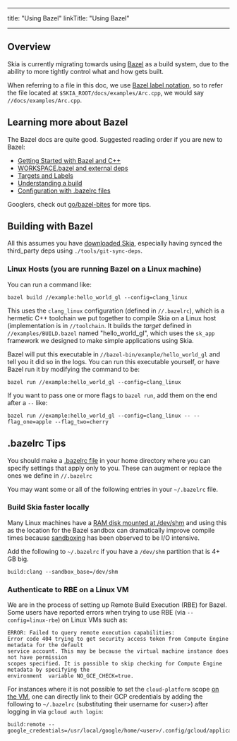 
---
title: "Using Bazel"
linkTitle: "Using Bazel"

---

## Overview

Skia is currently migrating towards using [Bazel](https://bazel.build/) as a build system, due to
the ability to more tightly control what and how gets built.

When referring to a file in this doc, we use
[Bazel label notation](https://bazel.build/concepts/labels), so to refer the file located at
`$SKIA_ROOT/docs/examples/Arc.cpp`, we would say `//docs/examples/Arc.cpp`.

## Learning more about Bazel
The Bazel docs are quite good. Suggested reading order if you are new to Bazel:
 - [Getting Started with Bazel and C++](https://bazel.build/tutorials/cpp)
 - [WORKSPACE.bazel and external deps](https://bazel.build/docs/external)
 - [Targets and Labels](https://bazel.build/concepts/labels)
 - [Understanding a build](https://bazel.build/docs/build)
 - [Configuration with .bazelrc files](https://bazel.build/docs/bazelrc)

Googlers, check out [go/bazel-bites](http://go/bazel-bites) for more tips.

## Building with Bazel

All this assumes you have [downloaded Skia](/docs/user/download), especially having synced the
third_party deps using `./tools/git-sync-deps`.

### Linux Hosts (you are running Bazel on a Linux machine)
You can run a command like:
```
bazel build //example:hello_world_gl --config=clang_linux
```

This uses the `clang_linux` configuration (defined in `//.bazelrc`), which is a hermetic C++
toolchain we put together to compile Skia on a Linux host (implementation is in `//toolchain`.
It builds the _target_ defined in `//examples/BUILD.bazel` named "hello_world_gl", which uses
the `sk_app` framework we designed to make simple applications using Skia.

Bazel will put this executable in `//bazel-bin/example/hello_world_gl` and tell you it did so in
the logs. You can run this executable yourself, or have Bazel run it by modifying the command to
be:
```
bazel run //example:hello_world_gl --config=clang_linux
```

If you want to pass one or more flags to `bazel run`, add them on the end after a `--` like:
```
bazel run //example:hello_world_gl --config=clang_linux -- --flag_one=apple --flag_two=cherry
```

## .bazelrc Tips
You should make a [.bazelrc file](https://bazel.build/docs/bazelrc) in your home directory where
you can specify settings that apply only to you. These can augment or replace the ones we define
in `//.bazelrc`

You may want some or all of the following entries in your `~/.bazelrc` file.

### Build Skia faster locally
Many Linux machines have a [RAM disk mounted at /dev/shm](https://www.cyberciti.biz/tips/what-is-devshm-and-its-practical-usage.html)
and using this as the location for the Bazel sandbox can dramatically improve compile times because
[sandboxing](https://bazel.build/docs/sandboxing) has been observed to be I/O intensive.

Add the following to `~/.bazelrc` if you have a `/dev/shm` partition that is 4+ GB big. 
```
build:clang --sandbox_base=/dev/shm
```

### Authenticate to RBE on a Linux VM
We are in the process of setting up Remote Build Execution (RBE) for Bazel. Some users have reported
errors when trying to use RBE (via `--config=linux-rbe`) on Linux VMs such as:
```
ERROR: Failed to query remote execution capabilities: 
Error code 404 trying to get security access token from Compute Engine metadata for the default
service account. This may be because the virtual machine instance does not have permission
scopes specified. It is possible to skip checking for Compute Engine metadata by specifying the
environment  variable NO_GCE_CHECK=true.
```
For instances where it is not possible to set the `cloud-platform` scope
[on the VM](https://skia-review.googlesource.com/c/skia/+/525577), one can directly link to their
GCP credentials by adding the following to `~/.bazelrc` (substituting their username for &lt;user>)
after logging in via `gcloud auth login`:
```
build:remote --google_credentials=/usr/local/google/home/<user>/.config/gcloud/application_default_credentials.json
```